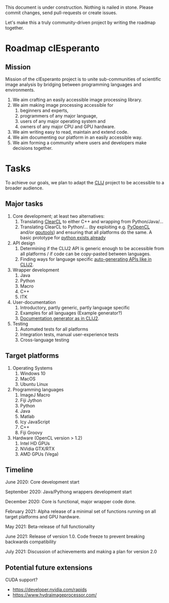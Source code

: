 This document is under construction. 
Nothing is nailed in stone. 
Please commit changes, send pull-requests or create issues.

Let's make this a truly community-driven project by writing the roadmap together.


# Roadmap clEsperanto
## Mission 
Mission of the clEsperanto project is to unite sub-communities of scientific image analysis by bridging between 
programming languages and environments. 

1. We aim crafting an easily accessible image processing library.
2. We aim making image processing accessible for
   1. beginners and experts,
   2. programmers of any major language,
   3. users of any major operating system and
   4. owners of any major CPU and GPU hardware.
3. We aim writing easy to read, maintain and extend code.
4. We aim documenting our platform in an easily accessible way.
5. We aim forming a community where users and developers make decisions together.

# Tasks
To achieve our goals, we plan to adapt the [CLIJ](https://clij.github.io/) project to be accessible to a 
broader audience.

## Major tasks
1. Core development; at least two alternatives:
   1. Translating [ClearCL](https://github.com/clij/clij-clearcl) to either C++ and wrapping from Python/Java/...
   2. Translating ClearCL to Python/... (by exploiting e.g. [PyOpenCL](https://pypi.org/project/pyopencl/) and/or [gputools](https://github.com/maweigert/gputools)) and ensuring that all platforms do the same. A basic prototype for [python exists already](https://github.com/clEsperanto/pyclesperanto_prototype)
2. API design
   1. Determining if the CLIJ2 API is generic enough to be accessible from all platforms / if code can be copy-pasted between languages.
   2. Finding ways for language specific [auto-generating APIs like in CLIJ2](https://github.com/clij/clij2-code-generators/blob/master/src/test/java/net/haesleinhuepf/clijx/codegenerator/OpGenerator.java). 
2. Wrapper development
   1. Java
   2. Python
   3. Macro
   4. C++
   5. ITK
3. User-documentation
   1. Introductory, partly generic, partly language specific
   2. Examples for all languages (Example generator?)
   3. [Documentation generator as in CLIJ2](https://github.com/clij/clij2-code-generators/blob/master/src/test/java/net/haesleinhuepf/clijx/codegenerator/DocumentationGenerator.java).
4. Testing
   1. Automated tests for all platforms
   2. Integration tests, manual user-experience tests
   3. Cross-language testing

## Target platforms
1. Operating Systems
   1. Windows 10
   2. MacOS
   3. Ubuntu Linux
2. Programming languages
   1. ImageJ Macro
   2. Fiji Jython
   3. Python
   4. Java
   5. Matlab
   6. Icy JavaScript
   7. C++
   8. Fiji Groovy
3. Hardware (OpenCL version > 1.2)
   1. Intel HD GPUs
   2. NVidia GTX/RTX
   3. AMD GPUs (Vega)

## Timeline

June 2020: Core development start

September 2020: Java/Pythong wrappers development start

December 2020: Core is functional, major wrapper code done.

February 2021: Alpha release of a minimal set of functions running on all target platforms and GPU hardware.

May 2021: Beta-release of full functionality

June 2021: Release of version 1.0. Code freeze to prevent breaking backwards compatibility

July 2021: Discussion of achievements and making a plan for version 2.0

## Potential future extensions
CUDA support?
* https://developer.nvidia.com/rapids
* https://www.hydraimageprocessor.com/
